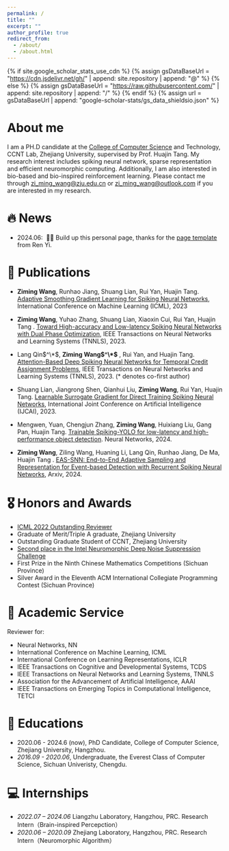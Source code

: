 ```yaml
---
permalink: /
title: ""
excerpt: ""
author_profile: true
redirect_from: 
  - /about/
  - /about.html
---
```


{% if site.google_scholar_stats_use_cdn %}
{% assign gsDataBaseUrl = "https://cdn.jsdelivr.net/gh/" | append: site.repository | append: "@" %}
{% else %}
{% assign gsDataBaseUrl = "https://raw.githubusercontent.com/" | append: site.repository | append: "/" %}
{% endif %}
{% assign url = gsDataBaseUrl | append: "google-scholar-stats/gs_data_shieldsio.json" %}

<span class='anchor' id='about-me'></span>

# About me
I am a PH.D candidate at the [College of Computer Science](http://www.en.cs.zju.edu.cn/) and Technology, CCNT Lab, Zhejiang University, supervised by Prof. Huajin Tang.
My research interest includes spiking neural network, sparse representation and efficient neuromorphic computing. Additionally, I am also interested in bio-based and bio-inspired reinforcement learning. Please contact me through zi_ming_wang@zju.edu.cn or zi_ming_wang@outlook.com if you are interested in my research.
<!-- I have published more than 100 papers at the top international AI conferences with total <a href='https://scholar.google.com/citations?user=DhtAFkwAAAAJ'>google scholar citations <strong><span id='total_cit'>260000+</span></strong></a> (You can also use google scholar badge <a href='https://scholar.google.com/citations?user=DhtAFkwAAAAJ'><img src="https://img.shields.io/endpoint?url={{ url | url_encode }}&logo=Google%20Scholar&labelColor=f6f6f6&color=9cf&style=flat&label=citations"></a>). -->


# 🔥 News
- 2024.06: &nbsp;🎉🎉 Build up this personal page, thanks for the [page template](https://github.com/RayeRen/acad-homepage.github.io) from Ren Yi.
<!-- - *2022.02*: &nbsp;🎉🎉 Lorem ipsum dolor sit amet, consectetur adipiscing elit. Vivamus ornare aliquet ipsum, ac tempus justo dapibus sit amet.  -->

# 📝 Publications 

<!-- <div class='paper-box'><div class='paper-box-image'><div><div class="badge">ICML 2023</div><img src='images/arch_v8.png' alt="sym" width="100%"></div></div>
<div class='paper-box-text' markdown="1"> -->

 - **Ziming Wang**, Runhao Jiang, Shuang Lian, Rui Yan, Huajin Tang. [Adaptive Smoothing Gradient Learning for Spiking Neural Networks](https://proceedings.mlr.press/v202/wang23j/wang23j.pdf), International Conference on Machine Learning (ICML), 2023

- **Ziming Wang**, Yuhao Zhang, Shuang Lian, Xiaoxin Cui, Rui Yan, Huajin Tang
. [Toward High-accuracy and Low-latency Spiking Neural Networks with Dual Phase Optimization](https://ieeexplore.ieee.org/abstract/document/10361844/), IEEE Transactions on Neural Networks and Learning Systems (TNNLS), 2023.


- Lang Qin$^\*$, **Ziming Wang$^\*$** , Rui Yan, and Huajin Tang. [Attention-Based Deep Spiking Neural Networks for Temporal Credit Assignment Problems](https://scholar.google.com/scholar_url?url=https://ieeexplore.ieee.org/abstract/document/10038509/&hl=zh-CN&sa=T&oi=gsb&ct=res&cd=0&d=9839646359860287259&ei=4CtxZvjMDNiu6rQPotCy2AQ&scisig=AFWwaeZnGUw-evcTI5ecj7iP5uBg), IEEE Transactions on Neural Networks and Learning Systems (TNNLS), 2023. (* denotes co-first author)

- Shuang Lian, Jiangrong Shen, Qianhui Liu, **Ziming Wang**, Rui Yan, Huajin Tang. [Learnable Surrogate Gradient for Direct Training Spiking Neural Networks](https://www.ijcai.org/proceedings/2023/0335.pdf),  International Joint Conference on Artificial Intelligence (IJCAI), 2023.

- Mengwen, Yuan, Chengjun Zhang, **Ziming Wang**, Huixiang Liu, Gang Pan, Huajin Tang. [Trainable Spiking-YOLO for low-latency and high-performance object detection](https://www.sciencedirect.com/science/article/abs/pii/S0893608023007530). Neural Networks, 2024.

- **Ziming Wang**, Ziling Wang, Huaning Li, Lang Qin, Runhao Jiang, De Ma, Huajin Tang
. [EAS-SNN: End-to-End Adaptive Sampling and Representation for Event-based Detection with Recurrent
 Spiking Neural Networks](https://arxiv.org/abs/2403.12574), Arxiv, 2024.


<!-- [**Project**](https://scholar.google.com/citations?view_op=view_citation&hl=zh-CN&user=DhtAFkwAAAAJ&citation_for_view=DhtAFkwAAAAJ:ALROH1vI_8AC) <strong><span class='show_paper_citations' data='DhtAFkwAAAAJ:ALROH1vI_8AC'></span></strong>
- Lorem ipsum dolor sit amet, consectetur adipiscing elit. Vivamus ornare aliquet ipsum, ac tempus justo dapibus sit amet. 
</div>
</div>

- [Lorem ipsum dolor sit amet, consectetur adipiscing elit. Vivamus ornare aliquet ipsum, ac tempus justo dapibus sit amet](https://github.com), A, B, C, **CVPR 2020** -->

# 🎖 Honors and Awards
- [ICML 2022 Outstanding Reviewer](https://icml.cc/Conferences/2022/Reviewers) 
- Graduate of Merit/Triple A graduate, Zhejiang University
- Outstanding Graduate Student of CCNT, Zhejiang University
- [Second place in the Intel Neuromorphic Deep Noise Suppression Challenge](https://github.com/IntelLabs/IntelNeuromorphicDNSChallenge) 
-  First Prize in the Ninth Chinese Mathematics Competitions (Sichuan Province)
- Silver Award in the Eleventh ACM International Collegiate Programming Contest (Sichuan Province)

# 💬 Academic Service
 Reviewer for: 
- Neural Networks, NN
- International Conference on Machine Learning, ICML
- International Conference on Learning Representations, ICLR
- IEEE Transactions on Cognitive and Developmental Systems, TCDS
- IEEE Transactions on Neural Networks and Learning Systems, TNNLS
- Association for the Advancement of Artificial Intelligence, AAAI
- IEEE Transactions on Emerging Topics in Computational Intelligence, TETCI

<!-- ICLR, ICML, AAAI, TNNLS, Neural Networks, TCDS, TETCI -->

# 📖 Educations
- 2020.06 - 2024.6 (now), PhD Candidate, College of Computer Science, Zhejiang University, Hangzhou.
- *2016.09 - 2020.06*, Undergraduate, the Everest Class of Computer Science, Sichuan Univeristy, Chengdu.


<!-- # 💬 Invited Talks
- *2021.06*, Lorem ipsum dolor sit amet, consectetur adipiscing elit. Vivamus ornare aliquet ipsum, ac tempus justo dapibus sit amet. 
- *2021.03*, Lorem ipsum dolor sit amet, consectetur adipiscing elit. Vivamus ornare aliquet ipsum, ac tempus justo dapibus sit amet.  \| [\[video\]](https://github.com/) -->

# 💻 Internships
- *2022.07 – 2024.06* Liangzhu Laboratory, Hangzhou, PRC. Research Intern（Brain-inspired Percepction）
- *2020.06 – 2020.09* Zhejiang Laboratory, Hangzhou, PRC. Research Intern（Neuromorphic Algorithm）